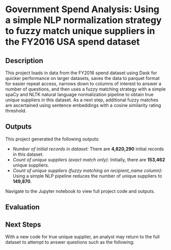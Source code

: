 # Government Spend Analysis: Using a simple NLP normalization strategy to fuzzy match unique suppliers in the FY2016 USA spend dataset

## Description

This project loads in data from the FY2016 spend dataset using Dask for quicker performance on larger datasets, saves the data to parquet format for easier repeat access, narrows down to columns of interest to answer a number of questions, and then uses a fuzzy matching strategy with a simple spaCy and NLTK natural language normalization pipeline to obtain true unique suppliers in this dataset. As a next step, additional fuzzy matches are ascertained using sentence embeddings with a cosine similarity rating threshold.

## Outputs

This project generated the following outputs:

- *Number of initial records in dataset:* There are **4,820,290** initial records in this dataset.
- *Count of unique suppliers (exact match only):* Initially, there are **153,462** unique suppliers.
- *Count of unique suppliers (fuzzy matching on recipient_name column):* Using a simple NLP pipeline reduces the number of unique suppliers to **149,870**.


Navigate to the Jupyter notebook to view full project code and outputs. 

## Evaluation

## Next Steps

With a new code for true unique supplier, an analyst may return to the full dataset to attempt to answer questions such as the following:





